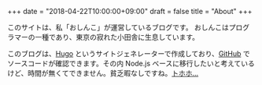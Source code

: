 +++
date = "2018-04-22T10:00:00+09:00"
draft = false
title = "About"
+++

このサイトは、私「おしんこ」が運営しているブログです。
おしんこはプログラマーの一種であり、東京の寂れた小田舎に生息しています。

このブログは、[Hugo](https://gohugo.io) というサイトジェネレーターで作成しており、[GitHub](https://github.com/oshinko/osync.io) でソースコードが確認できます。その内 Node.js ベースに移行したいと考えているけど、時間が無くてできません。貧乏暇なしですね。[トホホ...](https://www.tohoho-web.com/)
